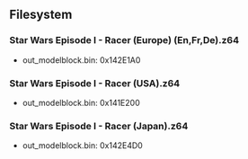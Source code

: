 ## Filesystem

### Star Wars Episode I - Racer (Europe) (En,Fr,De).z64

* out_modelblock.bin: 0x142E1A0

### Star Wars Episode I - Racer (USA).z64

* out_modelblock.bin: 0x141E200

### Star Wars Episode I - Racer (Japan).z64

* out_modelblock.bin: 0x142E4D0